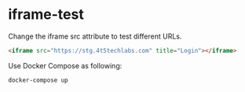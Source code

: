 # iframe-test

Change the iframe src attribute to test different URLs.

```html
<iframe src="https://stg.4t5techlabs.com" title="Login"></iframe>
```


Use Docker Compose as following:

```bash
docker-compose up
```

